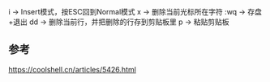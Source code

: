 i -> Insert模式，按ESC回到Normal模式
x -> 删除当前光标所在字符
:wq -> 存盘+退出
dd -> 删除当前行，并把删除的行存到剪贴板里
p -> 粘贴剪贴板


## 参考

https://coolshell.cn/articles/5426.html

